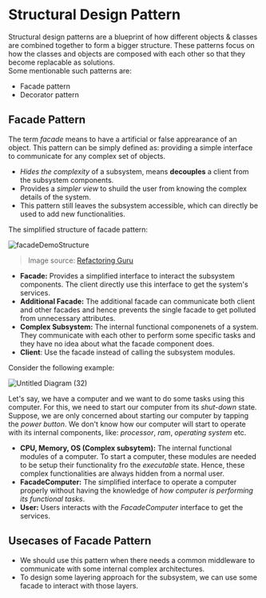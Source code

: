 # Structural Design Pattern
Structural design patterns are a blueprint of how different objects & classes are combined together to form a bigger structure. These patterns focus on how the classes and objects are composed with each other so that they become replacable as solutions. <br/>
Some mentionable such patterns are:
- Facade pattern
- Decorator pattern

## Facade Pattern
The term *facade* means to have a artificial or false apprearance of an object. This pattern can be simply defined as: providing a simple interface to communicate for any complex set of objects.
- *Hides the complexity* of a subsystem, means **decouples** a client from the subsystem components.
- Provides a *simpler view* to shuild the user from knowing the complex details of the system.
- This pattern still leaves the subsystem accessible, which can directly be used to add new functionalities.

The simplified structure of facade pattern:

![facadeDemoStructure](https://github.com/Asibul-40/Some-useful-Design-Patterns/assets/77221075/ba0907f6-2209-4c16-b3a0-1922a06ebe9a)


> Image source: [Refactoring Guru](https://refactoring.guru/design-patterns/facade)

- **Facade:** Provides a simplified interface to interact the subsystem components. The client directly use this interface to get the system's services.
- **Additional Facade:** The additional facade can communicate both client and other facades and hence prevents the single facade to get polluted from unnecessary attributes.
- **Complex Subsystem:** The internal functional componenets of a system. They communicate with each other to perform some specific tasks and they have no idea about what the facade component does.
- **Client**: Use the facade instead of calling the subsystem modules.

Consider the following example:

![Untitled Diagram (32)](https://github.com/Asibul-40/Some-useful-Design-Patterns/assets/77221075/9dc0ec93-610a-4737-a877-dbe682017d48)

Let's say, we have a computer and we want to do some tasks using this computer. For this, we need to start our computer from its *shut-down* state. Suppose, we are only concerned about starting our computer by tapping the *power button*. We don't know how our computer will start to operate with its internal components, like: *processor*, *ram*, *operating system* etc. 
- **CPU, Memory, OS (Complex subsytem):** The internal functional modules of a computer. To start a computer, these modules are needed to be setup their functionality fro the *executable* state. Hence, these complex functionalities are always hidden from a normal user.
- **FacadeComputer:** The simplified interface to operate a computer properly without having the knowledge of *how computer is performing its functional tasks*.
- **User:** Users interacts with the *FacadeComputer* interface to get the services.

## Usecases of Facade Pattern
- We should use this pattern when there needs a common middleware to communicate with some internal complex architectures.
- To design some layering approach for the subsystem, we can use some facade to interact with those layers. 


